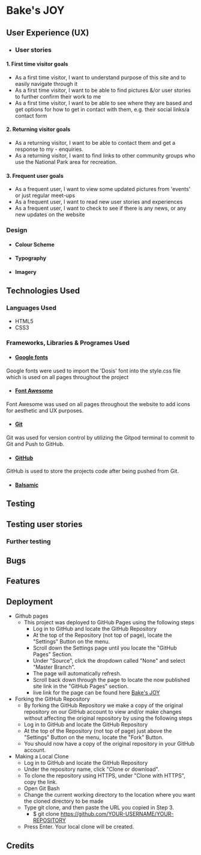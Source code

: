# Bake's JOY

## User Experience (UX)

- ### User stories

#### 1. First time visitor goals

- As a first time visitor, I want to understand purpose of this site and to easily navigate through it
- As a first time visitor, I want to be able to find pictures &/or user stories to
   further confirm their work to me
- As a first time visitor, I want to be able to see where they are based and get options
   for how to get in contact with them, e.g. their social links/a contact form

#### 2.  Returning visitor goals

- As a returning visitor, I want to be able to contact them and get a response to my - enquiries.
- As a returning visitor, I want to find links to other community groups who use the National Park area for recreation.

#### 3. Frequent user goals

- As a frequent user, I want to view some updated pictures from 'events' or just regular meet-ups
- As a frequent user, I want to read new user stories and experiences
- As a frequent user, I want to check to see if there is any news, or any new updates on the website

### Design

- ####  Colour Scheme

- ####  Typography

- ####  Imagery

## Technologies Used

### Languages Used

- HTML5
- CSS3

### Frameworks, Libraries & Programes Used

- #### [Google fonts](https://fonts.google.com/knowledge)

Google fonts were used to import the 'Dosis' font into the style.css file which is used on all pages throughout the project

- #### [Font Awesome](https://fontawesome.com/)

Font Awesome was used on all pages throughout the website to add icons for aesthetic and UX purposes.

- #### [Git](https://gitpod.io/)

Git was used for version control by utilizing the Gitpod terminal to commit to Git and Push to GitHub.

- #### [GitHub](https://github.com/)

GitHub is used to store the projects code after being pushed from Git.

- #### [Balsamic](https://balsamiq.com/wireframes/)

## Testing

## Testing user stories

### Further testing

## Bugs

## Features

## Deployment

- Github pages
  - This project was deployed to GitHub Pages using the following steps
    - Log in to GitHub and locate the GitHub Repository
    - At the top of the Repository (not top of page), locate the "Settings" Button on
        the menu.
    - Scroll down the Settings page until you locate the "GitHub Pages" Section.
    - Under "Source", click the dropdown called "None" and select "Master Branch".
    - The page will automatically refresh.
    - Scroll back down through the page to locate the now published site link in the "GitHub Pages" section.
    - live link for the page can be found here [Bake's JOY](https://barkode.github.io/bake-with-joy/)
- Forking the GitHub Repository
  - By forking the GitHub Repository we make a copy of the original repository on our GitHub account to view and/or make changes without affecting the original repository by using the following steps
  - Log in to GitHub and locate the GitHub Repository
  - At the top of the Repository (not top of page) just above the "Settings" Button on the menu, locate the "Fork" Button.
  - You should now have a copy of the original repository in your GitHub account.
- Making a Local Clone
  - Log in to GitHub and locate the GitHub Repository
  - Under the repository name, click "Clone or download".
  - To clone the repository using HTTPS, under "Clone with HTTPS", copy the link.
  - Open Git Bash
  - Change the current working directory to the location where you want the cloned directory to be made
  - Type git clone, and then paste the URL you copied in Step 3.
    - $ git clone <https://github.com/YOUR-USERNAME/YOUR-REPOSITORY>
  - Press Enter. Your local clone will be created.

## Credits
